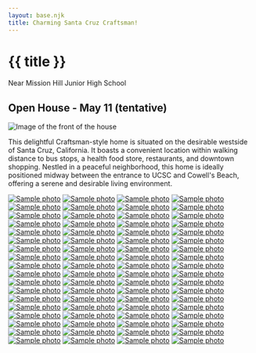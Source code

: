 ```yaml
---
layout: base.njk
title: Charming Santa Cruz Craftsman!
---
```


# {{ title }}

Near Mission Hill Junior High School

<h2 class="red">Open House - May 11 (tentative)</h2>

<img src="/img/517-front_IMG_2778.jpeg" alt="Image of the front of the house">

This delightful Craftsman-style home is situated on the desirable westside of Santa Cruz, California. It boasts a convenient location within walking distance to bus stops, a health food store, restaurants, and downtown shopping. Nestled in a peaceful neighborhood, this home is ideally positioned midway between the entrance to UCSC and Cowell's Beach, offering a serene and desirable living environment.

<div id="my-gallery">
<div class="grid">
<a href="/img/IMG_2183.jpeg"><img src="/img/IMG_2183.jpeg" alt="Sample photo"></a>
<a href="/img/IMG_2505.jpeg"><img src="/img/IMG_2505.jpeg" alt="Sample photo"></a>
<a href="/img/IMG_2506.jpeg"><img src="/img/IMG_2506.jpeg" alt="Sample photo"></a>
<a href="/img/IMG_2507.jpeg"><img src="/img/IMG_2507.jpeg" alt="Sample photo"></a>
<a href="/img/IMG_2508.jpeg"><img src="/img/IMG_2508.jpeg" alt="Sample photo"></a>
<a href="/img/IMG_2509.jpeg"><img src="/img/IMG_2509.jpeg" alt="Sample photo"></a>
<a href="/img/IMG_2513.jpeg"><img src="/img/IMG_2513.jpeg" alt="Sample photo"></a>
<a href="/img/IMG_2514.jpeg"><img src="/img/IMG_2514.jpeg" alt="Sample photo"></a>
<a href="/img/IMG_2515.jpeg"><img src="/img/IMG_2515.jpeg" alt="Sample photo"></a>
<a href="/img/IMG_2516.jpeg"><img src="/img/IMG_2516.jpeg" alt="Sample photo"></a>
<a href="/img/IMG_2721.jpeg"><img src="/img/IMG_2721.jpeg" alt="Sample photo"></a>
<a href="/img/IMG_2722.jpeg"><img src="/img/IMG_2722.jpeg" alt="Sample photo"></a>
<a href="/img/IMG_2724.jpeg"><img src="/img/IMG_2724.jpeg" alt="Sample photo"></a>
<a href="/img/IMG_2725.jpeg"><img src="/img/IMG_2725.jpeg" alt="Sample photo"></a>
<a href="/img/IMG_2726.jpeg"><img src="/img/IMG_2726.jpeg" alt="Sample photo"></a>
<a href="/img/IMG_2727.jpeg"><img src="/img/IMG_2727.jpeg" alt="Sample photo"></a>
<a href="/img/IMG_2728.jpeg"><img src="/img/IMG_2728.jpeg" alt="Sample photo"></a>
<a href="/img/IMG_2729.jpeg"><img src="/img/IMG_2729.jpeg" alt="Sample photo"></a>
<a href="/img/IMG_2730.jpeg"><img src="/img/IMG_2730.jpeg" alt="Sample photo"></a>
<a href="/img/IMG_2731.jpeg"><img src="/img/IMG_2731.jpeg" alt="Sample photo"></a>
<a href="/img/IMG_2732.jpeg"><img src="/img/IMG_2732.jpeg" alt="Sample photo"></a>
<a href="/img/IMG_2733.jpeg"><img src="/img/IMG_2733.jpeg" alt="Sample photo"></a>
<a href="/img/IMG_2734.jpeg"><img src="/img/IMG_2734.jpeg" alt="Sample photo"></a>
<a href="/img/IMG_2735.jpeg"><img src="/img/IMG_2735.jpeg" alt="Sample photo"></a>
<a href="/img/IMG_2739.jpeg"><img src="/img/IMG_2739.jpeg" alt="Sample photo"></a>
<a href="/img/IMG_2740.jpeg"><img src="/img/IMG_2740.jpeg" alt="Sample photo"></a>
<a href="/img/IMG_2741.jpeg"><img src="/img/IMG_2741.jpeg" alt="Sample photo"></a>
<a href="/img/IMG_2742.jpeg"><img src="/img/IMG_2742.jpeg" alt="Sample photo"></a>
<a href="/img/IMG_2743.jpeg"><img src="/img/IMG_2743.jpeg" alt="Sample photo"></a>
<a href="/img/IMG_2744.jpeg"><img src="/img/IMG_2744.jpeg" alt="Sample photo"></a>
<a href="/img/IMG_2747.jpeg"><img src="/img/IMG_2747.jpeg" alt="Sample photo"></a>
<a href="/img/IMG_2748.jpeg"><img src="/img/IMG_2748.jpeg" alt="Sample photo"></a>
<a href="/img/IMG_2749.jpeg"><img src="/img/IMG_2749.jpeg" alt="Sample photo"></a>
<a href="/img/IMG_2750.jpeg"><img src="/img/IMG_2750.jpeg" alt="Sample photo"></a>
<a href="/img/IMG_2751.jpeg"><img src="/img/IMG_2751.jpeg" alt="Sample photo"></a>
<a href="/img/IMG_2752.jpeg"><img src="/img/IMG_2752.jpeg" alt="Sample photo"></a>
<a href="/img/IMG_2758.jpeg"><img src="/img/IMG_2758.jpeg" alt="Sample photo"></a>
<a href="/img/IMG_2759.jpeg"><img src="/img/IMG_2759.jpeg" alt="Sample photo"></a>
<a href="/img/IMG_2760.jpeg"><img src="/img/IMG_2760.jpeg" alt="Sample photo"></a>
<a href="/img/IMG_2761.jpeg"><img src="/img/IMG_2761.jpeg" alt="Sample photo"></a>
<a href="/img/IMG_2762.jpeg"><img src="/img/IMG_2762.jpeg" alt="Sample photo"></a>
<a href="/img/IMG_2763.jpeg"><img src="/img/IMG_2763.jpeg" alt="Sample photo"></a>
<a href="/img/IMG_2764.jpeg"><img src="/img/IMG_2764.jpeg" alt="Sample photo"></a>
<a href="/img/IMG_2765.jpeg"><img src="/img/IMG_2765.jpeg" alt="Sample photo"></a>
<a href="/img/IMG_2766.jpeg"><img src="/img/IMG_2766.jpeg" alt="Sample photo"></a>
<a href="/img/IMG_2774.jpeg"><img src="/img/IMG_2774.jpeg" alt="Sample photo"></a>
<a href="/img/IMG_2775.jpeg"><img src="/img/IMG_2775.jpeg" alt="Sample photo"></a>
<a href="/img/IMG_2778.jpeg"><img src="/img/IMG_2778.jpeg" alt="Sample photo"></a>
<a href="/img/IMG_2779.jpeg"><img src="/img/IMG_2779.jpeg" alt="Sample photo"></a>
<a href="/img/IMG_2781.jpeg"><img src="/img/IMG_2781.jpeg" alt="Sample photo"></a>
<a href="/img/IMG_2782.jpeg"><img src="/img/IMG_2782.jpeg" alt="Sample photo"></a>
<a href="/img/IMG_2783.jpeg"><img src="/img/IMG_2783.jpeg" alt="Sample photo"></a>
<a href="/img/IMG_2785.jpeg"><img src="/img/IMG_2785.jpeg" alt="Sample photo"></a>
<a href="/img/IMG_2787.jpeg"><img src="/img/IMG_2787.jpeg" alt="Sample photo"></a>
<a href="/img/IMG_2790.jpeg"><img src="/img/IMG_2790.jpeg" alt="Sample photo"></a>
<a href="/img/IMG_2794.jpeg"><img src="/img/IMG_2794.jpeg" alt="Sample photo"></a>
<a href="/img/IMG_2795.jpeg"><img src="/img/IMG_2795.jpeg" alt="Sample photo"></a>
<a href="/img/IMG_2797.jpeg"><img src="/img/IMG_2797.jpeg" alt="Sample photo"></a>
<a href="/img/IMG_2798.jpeg"><img src="/img/IMG_2798.jpeg" alt="Sample photo"></a>
<a href="/img/IMG_2799.jpeg"><img src="/img/IMG_2799.jpeg" alt="Sample photo"></a>
<a href="/img/IMG_2800.jpeg"><img src="/img/IMG_2800.jpeg" alt="Sample photo"></a>
<a href="/img/IMG_2801.jpeg"><img src="/img/IMG_2801.jpeg" alt="Sample photo"></a>
<a href="/img/IMG_2802.jpeg"><img src="/img/IMG_2802.jpeg" alt="Sample photo"></a>
<a href="/img/IMG_2803.jpeg"><img src="/img/IMG_2803.jpeg" alt="Sample photo"></a>
<a href="/img/IMG_2804.jpeg"><img src="/img/IMG_2804.jpeg" alt="Sample photo"></a>
<a href="/img/IMG_2805.jpeg"><img src="/img/IMG_2805.jpeg" alt="Sample photo"></a>
<a href="/img/IMG_2807.jpeg"><img src="/img/IMG_2807.jpeg" alt="Sample photo"></a>
<a href="/img/IMG_2808.jpeg"><img src="/img/IMG_2808.jpeg" alt="Sample photo"></a>
<a href="/img/IMG_2810.jpeg"><img src="/img/IMG_2810.jpeg" alt="Sample photo"></a>
<a href="/img/IMG_2811.jpeg"><img src="/img/IMG_2811.jpeg" alt="Sample photo"></a>
<a href="/img/IMG_2812.jpeg"><img src="/img/IMG_2812.jpeg" alt="Sample photo"></a>
<a href="/img/IMG_2814.jpeg"><img src="/img/IMG_2814.jpeg" alt="Sample photo"></a>
</div>
</div>

<script>
  import PhotoSwipeLightbox from 'photoswipe/lightbox';
import 'photoswipe/style.css';

const lightbox = new PhotoSwipeLightbox({
  gallery: '#my-gallery',
  children: 'a',
  pswpModule: () => import('photoswipe')
});
lightbox.init();
</script>
